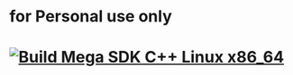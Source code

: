 # for Personal use only

# [![Build Mega SDK C++ Linux x86_64](https://github.com/AmirulAndalib/megaSdkC/actions/workflows/build.yml/badge.svg)](https://github.com/AmirulAndalib/megaSdkC/actions/workflows/build.yml)
